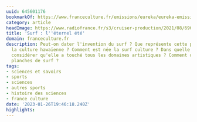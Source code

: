 ```yaml
---
uuid: 645601176
bookmarkOf: https://www.franceculture.fr/emissions/eureka/eureka-emission-du-mardi-24-aout-2021
category: article
headImage: https://www.radiofrance.fr/s3/cruiser-production/2021/08/696b8bea-3893-4a18-b549-515a4c641d93/1200x680_gettyimages-982747408.jpg
title: 'Surf : l''éternel été'
domain: franceculture.fr
description: Peut-on dater l'invention du surf ? Que représente cette pratique dans
  la culture hawaïenne ? Comment est née la surf culture ? Dans quelle mesure peut-on
  considérer qu'elle a touché tous les domaines artistiques ? Comment ont évolué les
  planches de surf ?
tags:
- sciences et savoirs
- sports
- sciences
- autres sports
- histoire des sciences
- france culture
date: '2023-01-26T19:46:18.240Z'
highlights: 
---
```



